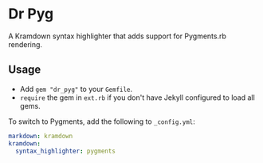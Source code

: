 Dr Pyg
======
A Kramdown syntax highlighter that adds support for Pygments.rb rendering.

## Usage

* Add `gem "dr_pyg"` to your `Gemfile`.
* `require` the gem in `ext.rb` if you don't have Jekyll configured to load all gems.

To switch to Pygments, add the following to `_config.yml`:

```yaml
markdown: kramdown
kramdown:
  syntax_highlighter: pygments
```
